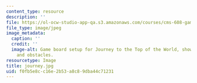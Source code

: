 ```yaml
---
content_type: resource
description: ''
file: https://ol-ocw-studio-app-qa.s3.amazonaws.com/courses/cms-608-game-design-spring-2014/f0fb5e8cc16e2b53a8c89dba44c71231_journey.jpg
file_type: image/jpeg
image_metadata:
  caption: ''
  credit: ''
  image-alt: Game board setup for Journey to the Top of the World, showing game pieces
    and obstacles.
resourcetype: Image
title: journey.jpg
uid: f0fb5e8c-c16e-2b53-a8c8-9dba44c71231
---
```

